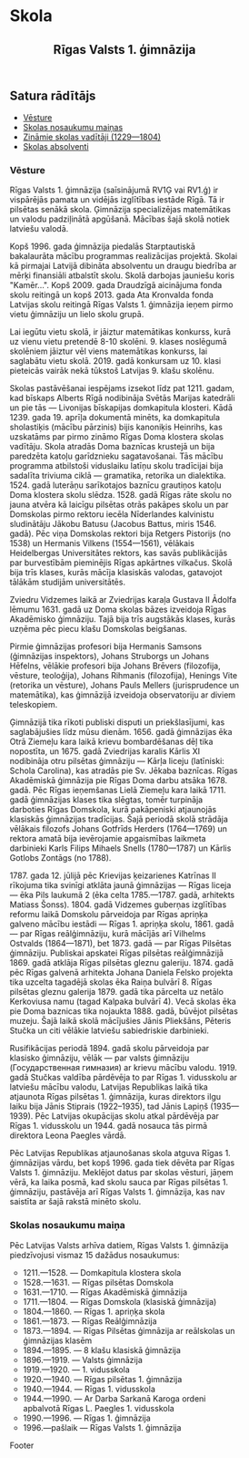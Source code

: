 # Skola
<html lang="en">
<head>
<title>CSS Template</title>
<meta charset="utf-8">
<meta name="viewport" content="width=device-width, initial-scale=1">
<style>
* {
  box-sizing: border-box;
}

body {
  font-family: Arial, Helvetica, sans-serif;
}

/* Style the header */
header {
  background-color: #666;
  padding: 30px;
  text-align: center;
  font-size: 35px;
  color: white;
}

/* Container for flexboxes */
section {
  display: -webkit-flex;
  display: flex;
}

/* Style the navigation menu */
nav {
  -webkit-flex: 1;
  -ms-flex: 1;
  flex: 1;
  background: #ccc;
  padding: 20px;
}

/* Style the list inside the menu */
nav ul {
  list-style-type: none;
  padding: 0;
}

/* Style the content */
article {
  -webkit-flex: 3;
  -ms-flex: 3;
  flex: 3;
  background-color: #f1f1f1;
  padding: 10px;
}

/* Style the footer */
footer {
  background-color: #777;
  padding: 10px;
  text-align: center;
  color: white;
}

/* Responsive layout - makes the menu and the content (inside the section) sit on top of each other instead of next to each other */
@media (max-width: 600px) {
  section {
    -webkit-flex-direction: column;
    flex-direction: column;
  }
}
</style>
</head>
<body>
<header>
  <h2>Rīgas Valsts 1. ģimnāzija</h2>
</header>

<section>
<h1> Satura rādītājs </h1>
  <nav>
    <ul>
      <li><a href="#">Vēsture</a></li>
      <li><a href="#">Skolas nosaukumu maiņas</a></li>
      <li><a href="#">Zināmie skolas vadītāji (1229—1804)</a></li>
	  <li><a href="#">Skolas absolventi</a></li>
    </ul>
  </nav>
  
  <article>
    <div><h1>Vēsture</h1>
    <p><body rightmargiin="10">Rīgas Valsts 1. ģimnāzija (saīsinājumā RV1Ģ vai RV1.ģ) ir vispārējās pamata un vidējās izglītības iestāde Rīgā. Tā ir pilsētas senākā skola. Ģimnāzija specializējas matemātikas un valodu padziļinātā apgūšanā. Mācības šajā skolā notiek latviešu valodā. </p>
    <p>Kopš 1996. gada ģimnāzija piedalās Starptautiskā bakalaurāta mācību programmas realizācijas projektā. Skolai kā pirmajai Latvijā dibināta absolventu un draugu biedrība ar mērķi finansiāli atbalstīt skolu. Skolā darbojas jauniešu koris "Kamēr...". Kopš 2009. gada Draudzīgā aicinājuma fonda skolu reitingā un kopš 2013. gada Ata Kronvalda fonda Latvijas skolu reitingā Rīgas Valsts 1. ģimnāzija ieņem pirmo vietu ģimnāziju un lielo skolu grupā.</p>
    <p>Lai iegūtu vietu skolā, ir jāiztur matemātikas konkurss, kurā uz vienu vietu pretendē 8-10 skolēni. 9. klases noslēgumā skolēniem jāiztur vēl viens matemātikas konkurss, lai saglabātu vietu skolā. 2019. gadā konkursam uz 10. klasi pieteicās vairāk nekā tūkstoš Latvijas 9. klašu skolēnu.</p>
    <p>Skolas pastāvēšanai iespējams izsekot līdz pat 1211. gadam, kad bīskaps Alberts Rīgā nodibināja Svētās Marijas katedrāli un pie tās — Livonijas bīskapijas domkapitula klosteri. Kādā 1239. gada 19. aprīļa dokumentā minēts, ka domkapitula sholastiķis (mācību pārzinis) bijis kanoniķis Heinrihs, kas uzskatāms par pirmo zināmo Rīgas Doma klostera skolas vadītāju. Skola atradās Doma baznīcas krustejā un bija paredzēta katoļu garīdznieku sagatavošanai. Tās mācību programma atbilstoši viduslaiku latīņu skolu tradīcijai bija sadalīta triviuma ciklā — gramatika, retorika un dialektika. 1524. gadā luterāņu sarīkotajos baznīcu grautiņos katoļu Doma klostera skolu slēdza. 1528. gadā Rīgas rāte skolu no jauna atvēra kā laicīgu pilsētas otrās pakāpes skolu un par Domskolas pirmo rektoru iecēla Nīderlandes kalvinistu sludinātāju Jākobu Batusu (Jacobus Battus, miris 1546. gadā). Pēc viņa Domskolas rektori bija Retgers Pistorijs (no 1538) un Hermanis Vilkens (1554—1561), vēlākais Heidelbergas Universitātes rektors, kas savās publikācijās par burvestībām pieminējis Rīgas apkārtnes vilkačus. Skolā bija trīs klases, kurās mācīja klasiskās valodas, gatavojot tālākām studijām universitātēs. </p>
    <p>Zviedru Vidzemes laikā ar Zviedrijas karaļa Gustava II Ādolfa lēmumu 1631. gadā uz Doma skolas bāzes izveidoja Rīgas Akadēmisko ģimnāziju. Tajā bija trīs augstākās klases, kurās uzņēma pēc piecu klašu Domskolas beigšanas.</p>
    <p>Pirmie ģimnāzijas profesori bija Hermanis Samsons (ģimnāzijas inspektors), Johans Struborgs un Johans Hēfelns, vēlākie profesori bija Johans Brēvers (filozofija, vēsture, teoloģija), Johans Rihmanis (filozofija), Henings Vite (retorika un vēsture), Johans Pauls Mellers (jurisprudence un matemātika), kas ģimnāzijā izveidoja observatoriju ar diviem teleskopiem. </p>
	<p>Ģimnāzijā tika rīkoti publiski disputi un priekšlasījumi, kas saglabājušies līdz mūsu dienām. 1656. gadā ģimnāzijas ēka Otrā Ziemeļu kara laikā krievu bombardēšanas dēļ tika nopostīta, un 1675. gadā Zviedrijas karalis Kārlis XI nodibināja otru pilsētas ģimnāziju — Kārļa liceju (latīniski: Schola Carolina), kas atradās pie Sv. Jēkaba baznīcas. Rīgas Akadēmiskā ģimnāzija pie Rīgas Doma darbu atsāka 1678. gadā. Pēc Rīgas ieņemšanas Lielā Ziemeļu kara laikā 1711. gadā ģimnāzijas klases tika slēgtas, tomēr turpināja darboties Rīgas Domskola, kurā pakāpeniski atjaunojās klasiskās ģimnāzijas tradīcijas. Šajā periodā skolā strādāja vēlākais filozofs Johans Gotfrīds Herders (1764—1769) un rektora amatā bija ievērojamie apgaismības laikmeta darbinieki Karls Filips Mihaels Snells (1780—1787) un Kārlis Gotlobs Zontāgs (no 1788).</p>
    <p>1787. gada 12. jūlijā pēc Krievijas ķeizarienes Katrīnas II rīkojuma tika svinīgi atklāta jaunā ģimnāzijas — Rīgas liceja — ēka Pils laukumā 2 (ēka celta 1785.—1787. gadā, arhitekts Matiass Šonss). 1804. gadā Vidzemes guberņas izglītības reformu laikā Domskolu pārveidoja par Rīgas apriņķa galveno mācību iestādi — Rīgas 1. apriņķa skolu, 1861. gadā — par Rīgas reālģimnāziju, kurā mācījās arī Vilhelms Ostvalds (1864—1871), bet 1873. gadā — par Rīgas Pilsētas ģimnāziju. Publiskai apskatei Rīgas pilsētas reālģimnāzijā 1869. gadā atklāja Rīgas pilsētas gleznu galeriju. 1874. gadā pēc Rīgas galvenā arhitekta Johana Daniela Felsko projekta tika uzcelta tagadējā skolas ēka Raiņa bulvārī 8. Rīgas pilsētas gleznu galerija 1879. gadā tika pārcelta uz netālo Kerkoviusa namu (tagad Kalpaka bulvārī 4). Vecā skolas ēka pie Doma baznicas tika nojaukta 1888. gadā, būvējot pilsētas muzeju. Šajā laikā skolā mācījušies Jānis Pliekšāns, Pēteris Stučka un citi vēlākie latviešu sabiedriskie darbinieki.</p>
	<p>Rusifikācijas periodā 1894. gadā skolu pārveidoja par klasisko ģimnāziju, vēlāk — par valsts ģimnāziju (Государственная гимназия) ar krievu mācību valodu. 1919. gadā Stučkas valdība pārdēvēja to par Rīgas 1. vidusskolu ar latviešu mācību valodu, Latvijas Republikas laikā tika atjaunota Rīgas pilsētas 1. ģimnāzija, kuras direktors ilgu laiku bija Jānis Stiprais (1922–1935), tad Jānis Lapiņš (1935—1939). Pēc Latvijas okupācijas skolu atkal pārdēvēja par Rīgas 1. vidusskolu un 1944. gadā nosauca tās pirmā direktora Leona Paegles vārdā.</p>
	<p>Pēc Latvijas Republikas atjaunošanas skola atguva Rīgas 1. ģimnāzijas vārdu, bet kopš 1996. gada tiek dēvēta par Rīgas Valsts 1. ģimnāziju. Meklējot datus par skolas vēsturi, jāņem vērā, ka laika posmā, kad skolu sauca par Rīgas pilsētas 1. ģimnāziju, pastāvēja arī Rīgas Valsts 1. ģimnāzija, kas nav saistīta ar šajā rakstā minēto skolu.</p>
	</div>
	<div><h1>Skolas nosaukumu maiņa</h1>
	<p>Pēc Latvijas Valsts arhīva datiem, Rīgas Valsts 1. ģimnāzija piedzīvojusi vismaz 15 dažādus nosaukumus:</p>
	<ul type="circle"> 
	<li> 1211.—1528. — Domkapitula klostera skola </li>
	<li> 1528.—1631. — Rīgas pilsētas Domskola </li>
	<li> 1631.—1710. — Rīgas Akadēmiskā ģimnāzija </li>
	<li> 1711.—1804. — Rīgas Domskola (klasiskā ģimnāzija)</li>
	<li> 1804.—1860. — Rīgas 1. apriņķa skola </li>
	<li> 1861.—1873. — Rīgas Reālģimnāzija </li>
	<li> 1873.—1894. — Rīgas Pilsētas ģimnāzija ar reālskolas un ģimnāzijas klasēm </li>
	<li> 1894.—1895. — 8 klašu klasiskā ģimnāzija </li>
	<li> 1896.—1919. — Valsts ģimnāzija </li>
	<li> 1919.—1920. — 1. vidusskola </li>
	<li> 1920.—1940. — Rīgas pilsētas 1. ģimnāzija </li>
	<li> 1940.—1944. — Rīgas 1. vidusskola </li>
	<li> 1944.—1990. — Ar Darba Sarkanā Karoga ordeni apbalvotā Rīgas L. Paegles 1. vidusskola </li>
	<li> 1990.—1996. — Rīgas 1. ģimnāzija </li>
	<li> 1996.—pašlaik — Rīgas Valsts 1. ģimnāzija </li>
	</ul>

<footer>
  <p>Footer</p>
</footer>

